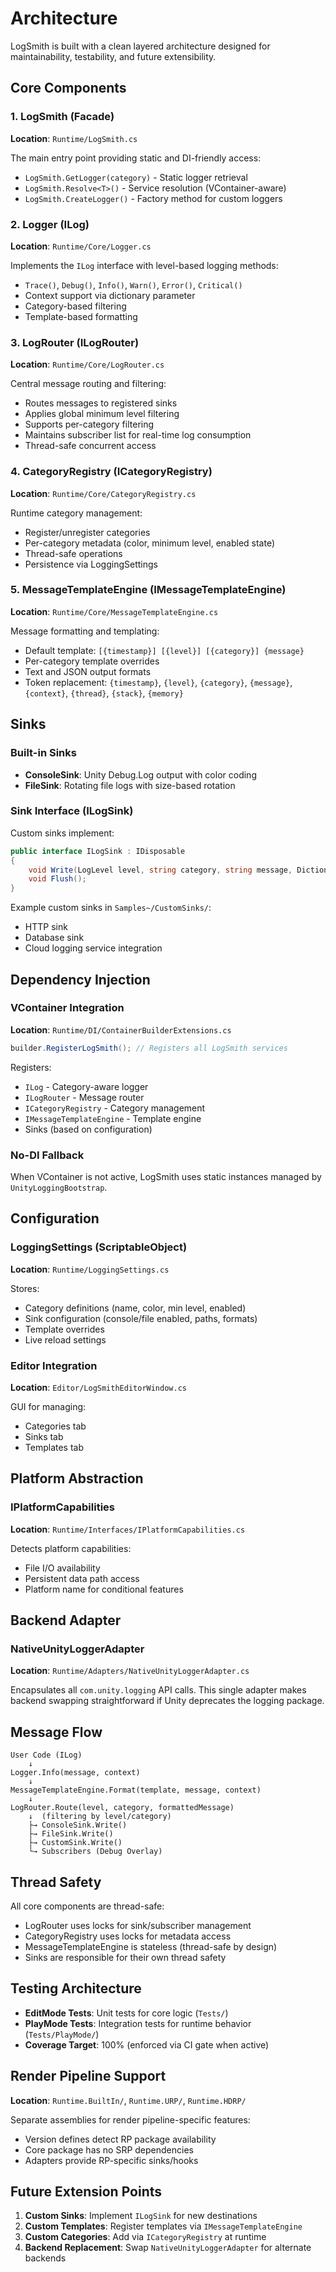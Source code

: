 # Architecture

LogSmith is built with a clean layered architecture designed for maintainability, testability, and future extensibility.

## Core Components

### 1. LogSmith (Facade)
**Location**: `Runtime/LogSmith.cs`

The main entry point providing static and DI-friendly access:
- `LogSmith.GetLogger(category)` - Static logger retrieval
- `LogSmith.Resolve<T>()` - Service resolution (VContainer-aware)
- `LogSmith.CreateLogger()` - Factory method for custom loggers

### 2. Logger (ILog)
**Location**: `Runtime/Core/Logger.cs`

Implements the `ILog` interface with level-based logging methods:
- `Trace()`, `Debug()`, `Info()`, `Warn()`, `Error()`, `Critical()`
- Context support via dictionary parameter
- Category-based filtering
- Template-based formatting

### 3. LogRouter (ILogRouter)
**Location**: `Runtime/Core/LogRouter.cs`

Central message routing and filtering:
- Routes messages to registered sinks
- Applies global minimum level filtering
- Supports per-category filtering
- Maintains subscriber list for real-time log consumption
- Thread-safe concurrent access

### 4. CategoryRegistry (ICategoryRegistry)
**Location**: `Runtime/Core/CategoryRegistry.cs`

Runtime category management:
- Register/unregister categories
- Per-category metadata (color, minimum level, enabled state)
- Thread-safe operations
- Persistence via LoggingSettings

### 5. MessageTemplateEngine (IMessageTemplateEngine)
**Location**: `Runtime/Core/MessageTemplateEngine.cs`

Message formatting and templating:
- Default template: `[{timestamp}] [{level}] [{category}] {message}`
- Per-category template overrides
- Text and JSON output formats
- Token replacement: `{timestamp}`, `{level}`, `{category}`, `{message}`, `{context}`, `{thread}`, `{stack}`, `{memory}`

## Sinks

### Built-in Sinks
- **ConsoleSink**: Unity Debug.Log output with color coding
- **FileSink**: Rotating file logs with size-based rotation

### Sink Interface (ILogSink)
Custom sinks implement:
```csharp
public interface ILogSink : IDisposable
{
    void Write(LogLevel level, string category, string message, Dictionary<string, object> context);
    void Flush();
}
```

Example custom sinks in `Samples~/CustomSinks/`:
- HTTP sink
- Database sink
- Cloud logging service integration

## Dependency Injection

### VContainer Integration
**Location**: `Runtime/DI/ContainerBuilderExtensions.cs`

```csharp
builder.RegisterLogSmith(); // Registers all LogSmith services
```

Registers:
- `ILog` - Category-aware logger
- `ILogRouter` - Message router
- `ICategoryRegistry` - Category management
- `IMessageTemplateEngine` - Template engine
- Sinks (based on configuration)

### No-DI Fallback
When VContainer is not active, LogSmith uses static instances managed by `UnityLoggingBootstrap`.

## Configuration

### LoggingSettings (ScriptableObject)
**Location**: `Runtime/LoggingSettings.cs`

Stores:
- Category definitions (name, color, min level, enabled)
- Sink configuration (console/file enabled, paths, formats)
- Template overrides
- Live reload settings

### Editor Integration
**Location**: `Editor/LogSmithEditorWindow.cs`

GUI for managing:
- Categories tab
- Sinks tab
- Templates tab

## Platform Abstraction

### IPlatformCapabilities
**Location**: `Runtime/Interfaces/IPlatformCapabilities.cs`

Detects platform capabilities:
- File I/O availability
- Persistent data path access
- Platform name for conditional features

## Backend Adapter

### NativeUnityLoggerAdapter
**Location**: `Runtime/Adapters/NativeUnityLoggerAdapter.cs`

Encapsulates all `com.unity.logging` API calls. This single adapter makes backend swapping straightforward if Unity deprecates the logging package.

## Message Flow

```
User Code (ILog)
    ↓
Logger.Info(message, context)
    ↓
MessageTemplateEngine.Format(template, message, context)
    ↓
LogRouter.Route(level, category, formattedMessage)
    ↓  (filtering by level/category)
    ├→ ConsoleSink.Write()
    ├→ FileSink.Write()
    ├→ CustomSink.Write()
    └→ Subscribers (Debug Overlay)
```

## Thread Safety

All core components are thread-safe:
- LogRouter uses locks for sink/subscriber management
- CategoryRegistry uses locks for metadata access
- MessageTemplateEngine is stateless (thread-safe by design)
- Sinks are responsible for their own thread safety

## Testing Architecture

- **EditMode Tests**: Unit tests for core logic (`Tests/`)
- **PlayMode Tests**: Integration tests for runtime behavior (`Tests/PlayMode/`)
- **Coverage Target**: 100% (enforced via CI gate when active)

## Render Pipeline Support

**Location**: `Runtime.BuiltIn/`, `Runtime.URP/`, `Runtime.HDRP/`

Separate assemblies for render pipeline-specific features:
- Version defines detect RP package availability
- Core package has no SRP dependencies
- Adapters provide RP-specific sinks/hooks

## Future Extension Points

1. **Custom Sinks**: Implement `ILogSink` for new destinations
2. **Custom Templates**: Register templates via `IMessageTemplateEngine`
3. **Custom Categories**: Add via `ICategoryRegistry` at runtime
4. **Backend Replacement**: Swap `NativeUnityLoggerAdapter` for alternate backends
